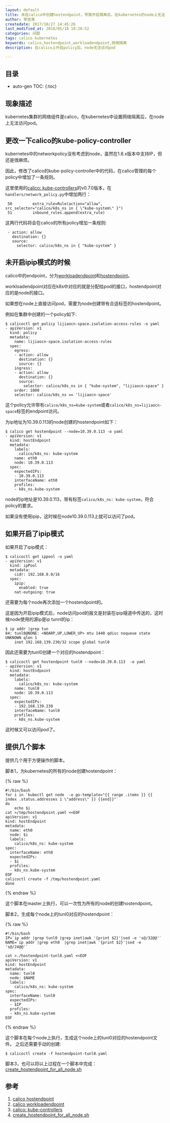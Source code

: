 ```yaml
---
layout: default
title: 未在calico中创建hostendpoint，导致开启隔离后，在kubernetes的node上无法访问pod
author: 李佶澳
createdate: 2017/10/27 14:45:26
last_modified_at: 2018/05/18 18:28:52
categories: 问题
tags: calico kubernetes
keywords: calico,hostendpoint,workloadendpoint,网络隔离
description: 在calico上开启policy后，node无法访问pod

---
```


## 目录
* auto-gen TOC:
{:toc}

## 现象描述

kubernetes集群的网络组件是calico，在kubernetes中设置网络隔离后，在node上无法访问pod。

## 更改一下calico的kube-policy-controller

kubernetes中的networkpolicy没有考虑到node，虽然在1.8.x版本中支持IP，但还是很麻烦。

因此，修改了calico的kube-policy-controller中的代码，在calico管理的每个policy中增加了一条规则。

这里使用的[calico: kube-controllers][3]的v0.7.0版本，在`handlers/network_policy.py`中增加两行：

	 50         extra_rule=Rule(action="allow", src_selector="calico/k8s_ns in { \"kube-system\" }")
	 51         inbound_rules.append(extra_rule)

这两行代码将会在calico的所有policy增加一条规则:

	 - action: allow
	   destination: {}
	   source:
	     selector: calico/k8s_ns in { "kube-system" }

## 未开启ipip模式的时候

calico中的endpoint，分为[workloadendpoint][2]和[hostendpoint][1]。

workloadendpoint对应在k8s中对应的就是分配给pod的接口，hostendpoint对应的是node的接口。

如果想在node上直接访问pod，需要为node创建带有合适标签的hostendpoint。

例如在集群中创建的一个policy如下:

	$ calicoctl get policy lijiaocn-space.isolation-access-rules -o yaml
	- apiVersion: v1
	  kind: policy
	  metadata:
	    name: lijiaocn-space.isolation-access-rules
	  spec:
	    egress:
	    - action: allow
	      destination: {}
	      source: {}
	    ingress:
	    - action: allow
	      destination: {}
	      source:
	        selector: calico/k8s_ns in { "kube-system", "lijiaocn-space" }
	    order: 1000
	    selector: calico/k8s_ns == 'lijiaocn-space'

这个policy允许带有`calico/k8s_ns=kube-system`或者`calico/k8s_ns=lijiaocn-space`标签的endpoint访问。

为ip地址为10.39.0.113的node创建的hostendpoint如下：

	$ calico get hostendpoint --node=10.39.0.113 -o yaml
	- apiVersion: v1
	  kind: hostEndpoint
	  metadata:
	    labels:
	      calico/k8s_ns: kube-system
	    name: eth0
	    node: 10.39.0.113
	  spec:
	    expectedIPs:
	    - 10.39.0.113
	    interfaceName: eth0
	    profiles:
	    - k8s_ns.kube-system

node的ip地址是10.39.0.113，带有标签`calico/k8s_ns: kube-system`，符合policy的要求。

如果没有使用ipip，这时候在node10.39.0.113上就可以访问了pod。

## 如果开启了ipip模式

如果开启了ipip模式：

	$ calicoctl get ippool -o yaml
	- apiVersion: v1
	  kind: ipPool
	  metadata:
	    cidr: 192.168.0.0/16
	  spec:
	    ipip:
	      enabled: true
	    nat-outgoing: true

还需要为每个node再次添加一个hostendpoint的。

这是因为开启ipip模式后，node访问pod的报文是封装在ipip隧道中传送的，这时候node使用的源ip是ip tunnl的ip：

	$ ip addr |grep tun
	84: tunl0@NONE: <NOARP,UP,LOWER_UP> mtu 1440 qdisc noqueue state UNKNOWN qlen 1
	    inet 192.168.139.230/32 scope global tunl0

因此还需要为tunl0创建一个对应的hostendpoint：

	$ calicoctl get hostendpoint tunl0 --node=10.39.0.113  -o yaml
	- apiVersion: v1
	  kind: hostEndpoint
	  metadata:
	    labels:
	      calico/k8s_ns: kube-system
	    name: tunl0
	    node: 10.39.0.113
	  spec:
	    expectedIPs:
	    - 192.168.139.230
	    interfaceName: tunl0
	    profiles:
	    - k8s_ns.kube-system

这时候又可以访问pod了。

## 提供几个脚本

提供几个用于方便操作的脚本。

脚本1，为kubernetes的所有的node创建hostendpoint：

{% raw %} 

	#!/bin/bash
	for i in `kubectl get node  -o go-template="{{ range .items }} {{ index .status.addresses 1 \"address\" }} {{end}}"`
	do
	    echo $i
	cat >/tmp/hostendpoint.yaml <<EOF
	apiVersion: v1
	kind: hostEndpoint
	metadata:
	  name: eth0
	  node: $i
	  labels:
	    calico/k8s_ns: kube-system
	spec:
	  interfaceName: eth0
	  expectedIPs:
	  - $i
	  profiles:
	  - k8s_ns.kube-system
	EOF
	calicoctl create -f /tmp/hostendpoint.yaml
	done
{% endraw %}

这个脚本在master上执行，可以一次性为所有的node的创建hostendpoint。

脚本2，生成每个node上的tunl0对应的hostendpoint：

{% raw %}

	#!/bin/bash
	IP=`ip addr |grep tunl0 |grep inet|awk '{print $2}'|sed -e 's@/32@@'`
	NAME=`ip addr |grep eth0  |grep inet|awk '{print $2}'|sed -e 's@/24@@'`
	
	cat >./hostendpoint-tunl0.yaml <<EOF
	apiVersion: v1
	kind: hostEndpoint
	metadata:
	  name: tunl0
	  node: $NAME
	  labels:
	    calico/k8s_ns: kube-system
	spec:
	  interfaceName: tunl0
	  expectedIPs:
	  - $IP
	  profiles:
	  - k8s_ns.kube-system
	EOF
{% endraw %}

这个脚本在每个node上执行，生成这个node上的tunl0对应的hostendpoint文件。
之后还需要手动的创建:

	$ calicoctl create -f hostendpoint-tunl0.yaml

脚本3，也可以将以上过程在一个脚本中完成： [create_hostendpoint_for_all_node.sh][4]

## 参考

1. [calico hostendpoint][1]
2. [calico workloadendpoint][2]
3. [calico: kube-controllers][3]
4. [create_hostendpoint_for_all_node.sh][4]

[1]: http://www.lijiaocn.com/%E9%A1%B9%E7%9B%AE/2017/04/11/calico-usage.html#hostendpoint  "calico hostendpoint" 
[2]: http://www.lijiaocn.com/%E9%A1%B9%E7%9B%AE/2017/04/11/calico-usage.html#workloadendpoint "calico workloadendpoint"
[3]: https://github.com/projectcalico/kube-controllers  "calico: kube-controllers"
[4]: https://github.com/lijiaocn/kube-tools/blob/master/calico-hostendpoint/create_hostendpoint_for_all_node.sh "create_hostendpoint_for_all_node.sh"
